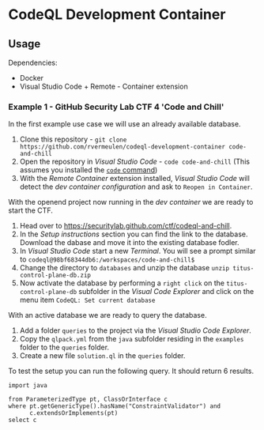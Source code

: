 # CodeQL Development Container

## Usage

Dependencies:
- Docker
- Visual Studio Code + Remote - Container extension

### Example 1 - GitHub Security Lab CTF 4 'Code and Chill'

In the first example use case we will use an already available database.

1. Clone this repository - `git clone https://github.com/rvermeulen/codeql-development-container code-and-chill`
2. Open the repository in _Visual Studio Code_ - `code code-and-chill` (This assumes you installed the [`code` command](https://code.visualstudio.com/docs/setup/mac#_launching-from-the-command-line))
3. With the _Remote Container_ extension installed, _Visual Studio Code_ will detect the _dev container configuration_ and ask to `Reopen in Container`.

With the openend project now running in the _dev container_ we are ready to start the CTF.
1. Head over to https://securitylab.github.com/ctf/codeql-and-chill.
2. In the _Setup instructions_ section you can find the link to the database. Download the dabase and move it into the existing database fodler.
3. In _Visual Studio Code_ start a new _Terminal_. You will see a prompt similar to `codeql@98bf68344db6:/workspaces/code-and-chill$ `
4. Change the directory to `databases` and unzip the database `unzip titus-control-plane-db.zip `
5. Now activate the database by performing a `right click` on the `titus-control-plane-db` subfolder in the _Visual Code Explorer_ and click on the menu item `CodeQL: Set current database`

With an active database we are ready to query the database.

1. Add a folder `queries` to the project via the _Visual Studio Code Explorer_.
2. Copy the `qlpack.yml` from the `java` subfolder residing in the `examples` folder to the `queries` folder.
3. Create a new file `solution.ql` in the `queries` folder.

To test the setup you can run the following query. It should return 6 results.

```codeql
import java

from ParameterizedType pt, ClassOrInterface c
where pt.getGenericType().hasName("ConstraintValidator") and
      c.extendsOrImplements(pt)
select c
```